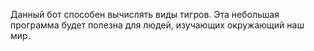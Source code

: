 Данный бот способен вычислять виды тигров. Эта небольшая программа будет полезна для людей, изучающих окружающий наш мир.
